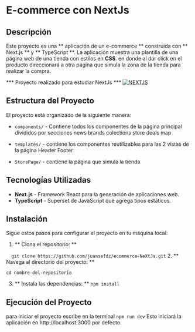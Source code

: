# E-commerce  con NextJs

## Descripción

Este proyecto es una ** aplicación de un e-commerce ** construida con ** Next.js ** y ** TypeScript **. La aplicación muestra una plantilla de una página web de una tienda con estilos en **CSS**. en donde al dar click en el producto direccionará a otra página que simula la zona de la tienda para realizar la compra. 

*** Proyecto realizado para estudiar NextJs ***
[![NEXTJS](https://images.ctfassets.net/c63hsprlvlya/IacLLeOBR5WCvdCPqKuff/a57a4dc79978ad9e141972054ce9f71e/nextjs3.webp "NEXTJS")](https://images.ctfassets.net/c63hsprlvlya/IacLLeOBR5WCvdCPqKuff/a57a4dc79978ad9e141972054ce9f71e/nextjs3.webp "NEXTJS")

## Estructura del Proyecto

El proyecto está organizado de la siguiente manera:

- `components/` - Contiene todos los componentes de la página principal divididos por secciones
		news
		brands
		colections
		store
		deals
		map
		
- `templates/` - contiene los componentes reutilizables para las 2 vistas de la página
		Header
		Footer

- `StorePage/`  - contiene la página que simula la tienda

## Tecnologías Utilizadas

- **Next.js** - Framework React para la generación de aplicaciones web.
- **TypeScript** - Superset de JavaScript que agrega tipos estáticos.

## Instalación

Sigue estos pasos para configurar el proyecto en tu máquina local:

1. ** Clona el repositorio: **

 `  git clone https://github.com/juansefdz/ecommerce-NeXtJs.git` 
2. ** Navega al directorio del proyecto: **

`cd nombre-del-repositorio`

3. ** Instala las dependencias: **
`npm install`

## Ejecución del Proyecto
para iniciar el proyecto escribe en la terminal
`npm run dev`
Esto iniciará la aplicación en http://localhost:3000 por defecto.
